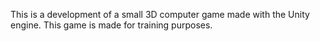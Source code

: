 This is a development of a small 3D computer game made with the Unity engine.
This game is made for training purposes.
